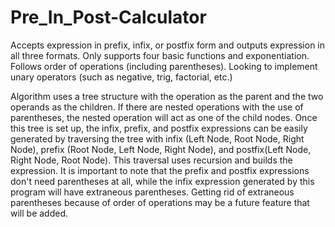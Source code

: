# Pre_In_Post-Calculator
Accepts expression in prefix, infix, or postfix form and outputs expression in all three formats. Only supports four basic functions and exponentiation. Follows order of operations (including parentheses). Looking to implement unary operators (such as negative, trig, factorial, etc.)

Algorithm uses a tree structure with the operation as the parent and the two operands as the children. If there are nested operations with the use of parentheses, the nested operation will act as one of the child nodes. Once this tree is set up, the infix, prefix, and postfix expressions can be easily generated by traversing the tree with infix (Left Node, Root Node, Right Node), prefix (Root Node, Left Node, Right Node), and postfix(Left Node, Right Node, Root Node). This traversal uses recursion and builds the expression. It is important to note that the prefix and postfix expressions don't need parentheses at all, while the infix expression generated by this program will have extraneous parentheses. Getting rid of extraneous parentheses because of order of operations may be a future feature that will be added. 

